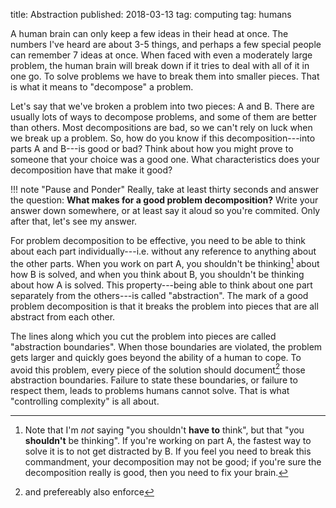 title: Abstraction
published: 2018-03-13
tag: computing
tag: humans

A human brain can only keep a few ideas in their head at once.
The numbers I've heard are about 3-5 things, and perhaps a few special people can remember 7 ideas at once.
When faced with even a moderately large problem, the human brain will break down if it tries to deal with all of it in one go.
To solve problems we have to break them into smaller pieces.
That is what it means to "decompose" a problem.

<!-- So far, this might seem extraordinarily basic, but let me ask you a question: -->
Let's say that we've broken a problem into two pieces: A and B.
There are usually lots of ways to decompose problems, and some of them are better than others.
Most decompositions are bad, so we can't rely on luck when we break up a problem.
So, how do you know if this decomposition---into parts A and B---is good or bad?
Think about how you might prove to someone that your choice was a good one.
What characteristics does your decomposition have that make it good?

!!! note "Pause and Ponder"
    Really, take at least thirty seconds and answer the question: **What makes for a good problem decomposition?**
    Write your answer down somewhere, or at least say it aloud so you're commited.
    Only after that, let's see my answer.

For problem decomposition to be effective, you need to be able to think about each part individually---i.e. without any reference to anything about the other parts.
When you work on part A, you shouldn't be thinking[^dontthink] about how B is solved, and when you think about B, you shouldn't be thinking about how A is solved.
This property---being able to think about one part separately from the others---is called "abstraction".
The mark of a good problem decomposition is that it breaks the problem into pieces that are all abstract from each other.

The lines along which you cut the problem into pieces are called "abstraction boundaries".
When those boundaries are violated, the problem gets larger and quickly goes beyond the ability of a human to cope.
To avoid this problem, every piece of the solution should document[^enforce] those abstraction boundaries.
Failure to state these boundaries, or failure to respect them, leads to problems humans cannot solve.
That is what "controlling complexity" is all about.


[^dontthink]: Note that I'm _not_ saying "you shouldn't **have to** think", but that "you **shouldn't** be thinking".
If you're working on part A, the fastest way to solve it is to not get distracted by B.
If you feel you need to break this commandment, your decomposition may not be good; if you're sure the decomposition really is good, then you need to fix your brain.

[^enforce]: and prefereably also enforce